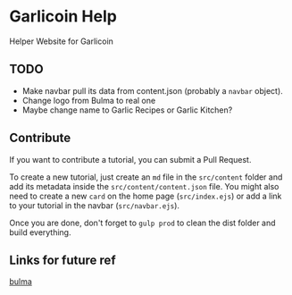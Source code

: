 # Garlicoin Help
Helper Website for Garlicoin

## TODO
- Make navbar pull its data from content.json (probably a `navbar` object).
- Change logo from Bulma to real one
- Maybe change name to Garlic Recipes or Garlic Kitchen?

## Contribute
If you want to contribute a tutorial, you can submit a Pull Request.  

To create a new tutorial, just create an `md` file in the `src/content` folder and add its metadata inside the `src/content/content.json` file.
You might also need to create a new `card` on the home page (`src/index.ejs`) or add a link to your tutorial in the navbar (`src/navbar.ejs`).  

Once you are done, don't forget to `gulp prod` to clean the dist folder and build everything.

## Links for future ref
[bulma](https://bulma.io/)